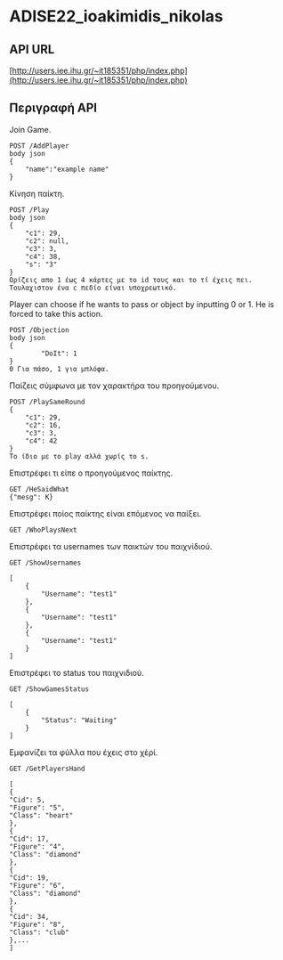 
# ADISE22_ioakimidis_nikolas

## API URL
[http://users.iee.ihu.gr/~it185351/php/index.php](http://users.iee.ihu.gr/~it185351/php/index.php)

## Περιγραφή API

Join Game.
```
POST /AddPlayer 
body json
{
    "name":"example name"
}
```

Κίνηση παίκτη.
```
POST /Play 
body json
{
    "c1": 29,
    "c2": null,
    "c3": 3,
    "c4": 38,
    "s": "3"
}
Ορίζεις απο 1 έως 4 κάρτες με το id τους και το τί έχεις πει. Τουλαχιστον ένα c πεδίο είναι υποχρεωτικό.
```
Player can choose if he wants to pass or object by inputting 0 or 1. He is forced to take this action.
```
POST /Objection  
body json
{
        "DoIt": 1
}
0 Για πάσο, 1 για μπλόφα.
```
Παίζεις σύμφωνα με τον χαρακτήρα του προηγούμενου.
```
POST /PlaySameRound
{
    "c1": 29,
    "c2": 16,
    "c3": 3,
    "c4": 42
}
Το ίδιο με το play αλλά χωρίς το s.
```
Επιστρέφει τι είπε ο προηγούμενος παίκτης.
```
GET /HeSaidWhat
{"mesg": Κ}
```

Επιστρέφει ποίος παίκτης είναι επόμενος να παίξει.
```
GET /WhoPlaysNext
```

Επιστρέφει τα usernames των παικτών του παιχνίδιού.
```
GET /ShowUsernames

[
    {
        "Username": "test1"
    },
    {
        "Username": "test1"
    },
    {
        "Username": "test1"
    }
]

```
Επιστρέφει το status του παιχνιδιού.
```
GET /ShowGamesStatus

[
    {
        "Status": "Waiting"
    }
]

```

Εμφανίζει τα φύλλα που έχεις στο χέρί.
```
GET /GetPlayersHand

[
{
"Cid": 5,
"Figure": "5",
"Class": "heart"
},
{
"Cid": 17,
"Figure": "4",
"Class": "diamond"
},
{
"Cid": 19,
"Figure": "6",
"Class": "diamond"
},
{
"Cid": 34,
"Figure": "8",
"Class": "club"
},...
]

```
